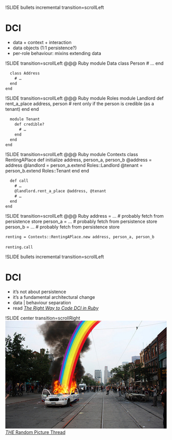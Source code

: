 !SLIDE bullets incremental transition=scrollLeft
# DCI
* data + context + interaction
* data objects (1:1 persistence?)
* per-role behaviour: mixins extending data

!SLIDE transition=scrollLeft
    @@@ Ruby
    module Data
      class Person
        # …
      end

      class Address
        # …
      end
    end

!SLIDE transition=scrollLeft
    @@@ Ruby
    module Roles
      module Landlord
        def rent_a_place address, person
          # rent only if the person is credible (as a tenant)
        end
      end

      module Tenant
        def credible?
          # …
        end
      end
    end

!SLIDE transition=scrollLeft
    @@@ Ruby
    module Contexts
      class RentingAPlace
        def initialize address, person_a, person_b
          @address  = address
          @landlord = person_a.extend Roles::Landlord
          @tenant   = person_b.extend Roles::Tenant
        end
      end

      def call
        # …
        @landlord.rent_a_place @address, @tenant
        # …
      end
    end

!SLIDE transition=scrollLeft
    @@@ Ruby
    address  = …   # probably fetch from persistence store
    person_a = …   # probably fetch from persistence store
    person_b = …   # probably fetch from persistence store

    renting = Contexts::RentingAPlace.new address, person_a, person_b

    renting.call

!SLIDE bullets incremental transition=scrollLeft
# DCI
* it’s not about persistence
* it’s a fundamental architectural change
* data | behaviour separation
* read _[The Right Way to Code DCI in Ruby](http://mikepackdev.com/blog_posts/24-the-right-way-to-code-dci-in-ruby)_

!SLIDE center transition=scrollRight
![cops](cops.jpg)
[*THE* Random Picture Thread](http://tdpri.com/forum/2602851-post1573.html)

